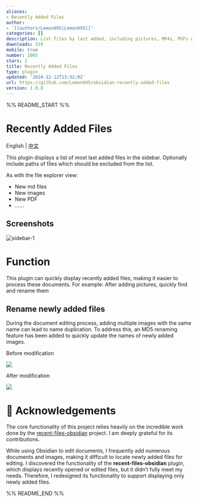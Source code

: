 ```yaml
---
aliases:
- Recently Added Files
author:
- '[[authors/Lemon695|Lemon695]]'
categories: []
description: List files by last added, including pictures, MP4s, PDFs etc.
downloads: 319
mobile: true
number: 2005
stars: 2
title: Recently Added Files
type: plugin
updated: '2024-12-12T13:32:02'
url: https://github.com/Lemon695/obsidian-recently-added-files
version: 1.0.8
---
```


%% README_START %%

# Recently Added Files

English | [中文](./README.zh-cn.md)

This plugin displays a list of most last added files in the sidebar. Optionally include paths of files which should be excluded from the list.

As with the file explorer view:
- New md files
- New images
- New PDF
- ......

## Screenshots

![sidebar-1](https://raw.githubusercontent.com/Lemon695/obsidian-recently-added-files/HEAD/resources/screenshots/sidebar-1.png)


# Function

This plugin can quickly display recently added files, making it easier to process these documents.
For example: After adding pictures, quickly find and rename them

## Rename newly added files

During the document editing process, adding multiple images with the same name can lead to name duplication. To address this, an MD5 renaming feature has been added to quickly update the names of newly added images.

Before modification

![](https://raw.githubusercontent.com/Lemon695/obsidian-recently-added-files/HEAD/resources/screenshots/img-IUASUDF-98234723894-001.png)

After modification

![](https://raw.githubusercontent.com/Lemon695/obsidian-recently-added-files/HEAD/resources/screenshots/img-IUASUDF-98234723894-002.png)


# 🙏 Acknowledgements

The core functionality of this project relies heavily on the incredible work done by the [recent-files-obsidian](https://github.com/tgrosinger/recent-files-obsidian) project. I am deeply grateful for its contributions.

While using Obsidian to edit documents, I frequently add numerous documents and images, making it difficult to locate newly added files for editing. I discovered the functionality of the **recent-files-obsidian** plugin, which displays recently opened or edited files, but it didn’t fully meet my needs. Therefore, I redesigned its functionality to support displaying only newly added files.


%% README_END %%